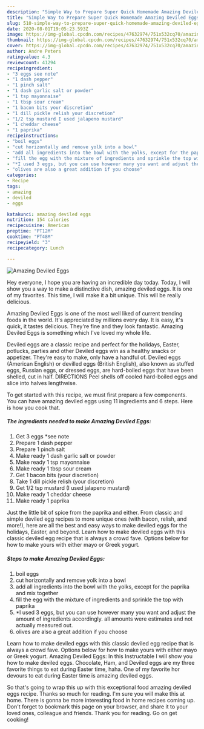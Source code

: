 ```yaml
---
description: "Simple Way to Prepare Super Quick Homemade Amazing Deviled Eggs"
title: "Simple Way to Prepare Super Quick Homemade Amazing Deviled Eggs"
slug: 510-simple-way-to-prepare-super-quick-homemade-amazing-deviled-eggs
date: 2020-08-01T19:05:23.593Z
image: https://img-global.cpcdn.com/recipes/47632974/751x532cq70/amazing-deviled-eggs-recipe-main-photo.jpg
thumbnail: https://img-global.cpcdn.com/recipes/47632974/751x532cq70/amazing-deviled-eggs-recipe-main-photo.jpg
cover: https://img-global.cpcdn.com/recipes/47632974/751x532cq70/amazing-deviled-eggs-recipe-main-photo.jpg
author: Andre Peters
ratingvalue: 4.3
reviewcount: 41294
recipeingredient:
- "3 eggs see note"
- "1 dash pepper"
- "1 pinch salt"
- "1 dash garlic salt or powder"
- "1 tsp mayonnaise"
- "1 tbsp sour cream"
- "1 bacon bits your discretion"
- "1 dill pickle relish your discretion"
- "1/2 tsp mustard I used jalapeno mustard"
- "1 cheddar cheese"
- "1 paprika"
recipeinstructions:
- "boil eggs"
- "cut horizontally and remove yolk into a bowl"
- "add all ingredients into the bowl with the yolks, except for the paprika and mix together"
- "fill the egg with the mixture of ingredients and sprinkle the top with paprika"
- "*I used 3 eggs, but you can use however many you want and adjust the amount of ingredients accordingly. all amounts were estimates and not actually measured out."
- "olives are also a great addition if you choose"
categories:
- Recipe
tags:
- amazing
- deviled
- eggs

katakunci: amazing deviled eggs 
nutrition: 154 calories
recipecuisine: American
preptime: "PT12M"
cooktime: "PT48M"
recipeyield: "3"
recipecategory: Lunch

---
```



![Amazing Deviled Eggs](https://img-global.cpcdn.com/recipes/47632974/751x532cq70/amazing-deviled-eggs-recipe-main-photo.jpg)

Hey everyone, I hope you are having an incredible day today. Today, I will show you a way to make a distinctive dish, amazing deviled eggs. It is one of my favorites. This time, I will make it a bit unique. This will be really delicious.

Amazing Deviled Eggs is one of the most well liked of current trending foods in the world. It's appreciated by millions every day. It is easy, it's quick, it tastes delicious. They're fine and they look fantastic. Amazing Deviled Eggs is something which I've loved my whole life.

Deviled eggs are a classic recipe and perfect for the holidays, Easter, potlucks, parties and other Deviled eggs win as a healthy snacks or appetizer. They&#39;re easy to make, only have a handful of. Deviled eggs (American English) or devilled eggs (British English), also known as stuffed eggs, Russian eggs, or dressed eggs, are hard-boiled eggs that have been shelled, cut in half. DIRECTIONS Peel shells off cooled hard-boiled eggs and slice into halves lengthwise.


To get started with this recipe, we must first prepare a few components. You can have amazing deviled eggs using 11 ingredients and 6 steps. Here is how you cook that.

<!--inarticleads1-->

##### The ingredients needed to make Amazing Deviled Eggs:

1. Get 3 eggs *see note
1. Prepare 1 dash pepper
1. Prepare 1 pinch salt
1. Make ready 1 dash garlic salt or powder
1. Make ready 1 tsp mayonnaise
1. Make ready 1 tbsp sour cream
1. Get 1 bacon bits (your discretion)
1. Take 1 dill pickle relish (your discretion)
1. Get 1/2 tsp mustard (I used jalapeno mustard)
1. Make ready 1 cheddar cheese
1. Make ready 1 paprika


Just the little bit of spice from the paprika and either. From classic and simple deviled egg recipes to more unique ones (with bacon, relish, and more!), here are all the best and easy ways to make deviled eggs for the holidays, Easter, and beyond. Learn how to make deviled eggs with this classic deviled egg recipe that is always a crowd fave. Options below for how to make yours with either mayo or Greek yogurt. 

<!--inarticleads2-->

##### Steps to make Amazing Deviled Eggs:

1. boil eggs
1. cut horizontally and remove yolk into a bowl
1. add all ingredients into the bowl with the yolks, except for the paprika and mix together
1. fill the egg with the mixture of ingredients and sprinkle the top with paprika
1. *I used 3 eggs, but you can use however many you want and adjust the amount of ingredients accordingly. all amounts were estimates and not actually measured out.
1. olives are also a great addition if you choose


Learn how to make deviled eggs with this classic deviled egg recipe that is always a crowd fave. Options below for how to make yours with either mayo or Greek yogurt. Amazing Deviled Eggs: In this Instructable I will show you how to make deviled eggs. Chocolate, Ham, and Deviled eggs are my three favorite things to eat during Easter time, haha. One of my favorite hor devours to eat during Easter time is amazing deviled eggs. 

So that's going to wrap this up with this exceptional food amazing deviled eggs recipe. Thanks so much for reading. I'm sure you will make this at home. There is gonna be more interesting food in home recipes coming up. Don't forget to bookmark this page on your browser, and share it to your loved ones, colleague and friends. Thank you for reading. Go on get cooking!
